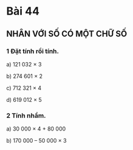 # Bài 44

## NHÂN VỚI SỐ CÓ MỘT CHỮ SỐ

### 1 Đặt tính rồi tính.

a) 121 032 × 3

b) 274 601 × 2

c) 712 321 × 4

d) 619 012 × 5

### 2 Tính nhẩm.

a) 30 000 × 4 + 80 000

b) 170 000 – 50 000 × 3
